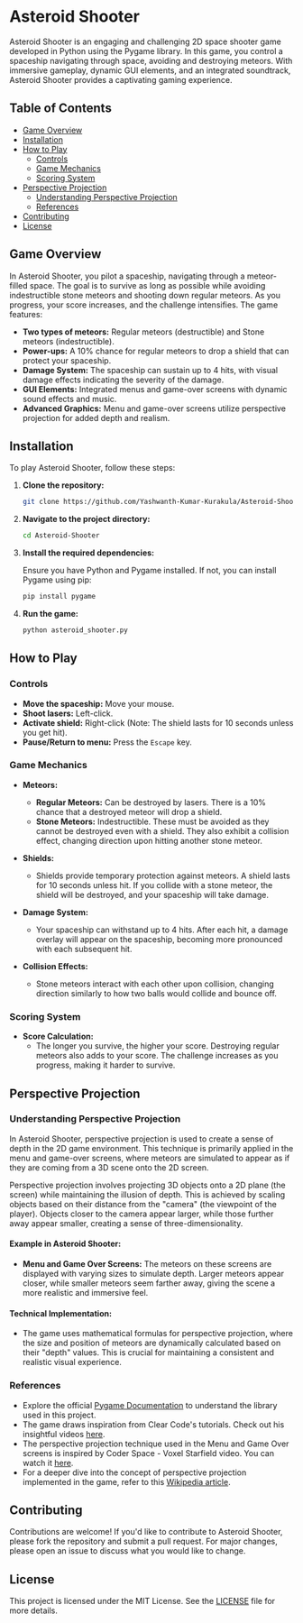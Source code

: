 # Asteroid Shooter

Asteroid Shooter is an engaging and challenging 2D space shooter game developed in Python using the Pygame library. In this game, you control a spaceship navigating through space, avoiding and destroying meteors. With immersive gameplay, dynamic GUI elements, and an integrated soundtrack, Asteroid Shooter provides a captivating gaming experience.

## Table of Contents

- [Game Overview](#game-overview)
- [Installation](#installation)
- [How to Play](#how-to-play)
  - [Controls](#controls)
  - [Game Mechanics](#game-mechanics)
  - [Scoring System](#scoring-system)
- [Perspective Projection](#perspective-projection)
  - [Understanding Perspective Projection](#understanding-perspective-projection)
  - [References](#references)
- [Contributing](#contributing)
- [License](#license)

## Game Overview

In Asteroid Shooter, you pilot a spaceship, navigating through a meteor-filled space. The goal is to survive as long as possible while avoiding indestructible stone meteors and shooting down regular meteors. As you progress, your score increases, and the challenge intensifies. The game features:

- **Two types of meteors:** Regular meteors (destructible) and Stone meteors (indestructible).
- **Power-ups:** A 10% chance for regular meteors to drop a shield that can protect your spaceship.
- **Damage System:** The spaceship can sustain up to 4 hits, with visual damage effects indicating the severity of the damage.
- **GUI Elements:** Integrated menus and game-over screens with dynamic sound effects and music.
- **Advanced Graphics:** Menu and game-over screens utilize perspective projection for added depth and realism.

## Installation

To play Asteroid Shooter, follow these steps:

1. **Clone the repository:**

   ```bash
   git clone https://github.com/Yashwanth-Kumar-Kurakula/Asteroid-Shooter.git
   ```

2. **Navigate to the project directory:**

   ```bash
   cd Asteroid-Shooter
   ```

3. **Install the required dependencies:**

   Ensure you have Python and Pygame installed. If not, you can install Pygame using pip:

   ```bash
   pip install pygame
   ```

4. **Run the game:**

   ```bash
   python asteroid_shooter.py
   ```

## How to Play

### Controls

- **Move the spaceship:** Move your mouse.
- **Shoot lasers:** Left-click.
- **Activate shield:** Right-click (Note: The shield lasts for 10 seconds unless you get hit).
- **Pause/Return to menu:** Press the `Escape` key.

### Game Mechanics

- **Meteors:** 
  - **Regular Meteors:** Can be destroyed by lasers. There is a 10% chance that a destroyed meteor will drop a shield.
  - **Stone Meteors:** Indestructible. These must be avoided as they cannot be destroyed even with a shield. They also exhibit a collision effect, changing direction upon hitting another stone meteor.

- **Shields:** 
  - Shields provide temporary protection against meteors. A shield lasts for 10 seconds unless hit. If you collide with a stone meteor, the shield will be destroyed, and your spaceship will take damage.

- **Damage System:** 
  - Your spaceship can withstand up to 4 hits. After each hit, a damage overlay will appear on the spaceship, becoming more pronounced with each subsequent hit.

- **Collision Effects:** 
  - Stone meteors interact with each other upon collision, changing direction similarly to how two balls would collide and bounce off.

### Scoring System

- **Score Calculation:** 
  - The longer you survive, the higher your score. Destroying regular meteors also adds to your score. The challenge increases as you progress, making it harder to survive.

## Perspective Projection

### Understanding Perspective Projection

In Asteroid Shooter, perspective projection is used to create a sense of depth in the 2D game environment. This technique is primarily applied in the menu and game-over screens, where meteors are simulated to appear as if they are coming from a 3D scene onto the 2D screen.

Perspective projection involves projecting 3D objects onto a 2D plane (the screen) while maintaining the illusion of depth. This is achieved by scaling objects based on their distance from the "camera" (the viewpoint of the player). Objects closer to the camera appear larger, while those further away appear smaller, creating a sense of three-dimensionality.

#### Example in Asteroid Shooter:
- **Menu and Game Over Screens:** The meteors on these screens are displayed with varying sizes to simulate depth. Larger meteors appear closer, while smaller meteors seem farther away, giving the scene a more realistic and immersive feel.

#### Technical Implementation:
- The game uses mathematical formulas for perspective projection, where the size and position of meteors are dynamically calculated based on their "depth" values. This is crucial for maintaining a consistent and realistic visual experience.

### References

- Explore the official [Pygame Documentation](https://www.pygame.org/docs/) to understand the library used in this project.
- The game draws inspiration from Clear Code's tutorials. Check out his insightful videos [here](https://www.youtube.com/@ClearCode).
- The perspective projection technique used in the Menu and Game Over screens is inspired by Coder Space - Voxel Starfield video. You can watch it [here](https://www.youtube.com/watch?v=qr4siL4Wktc).
- For a deeper dive into the concept of perspective projection implemented in the game, refer to this [Wikipedia article](https://en.wikipedia.org/wiki/3D_projection#Perspective_projection).

## Contributing

Contributions are welcome! If you'd like to contribute to Asteroid Shooter, please fork the repository and submit a pull request. For major changes, please open an issue to discuss what you would like to change.

## License

This project is licensed under the MIT License. See the [LICENSE](LICENSE) file for more details.

